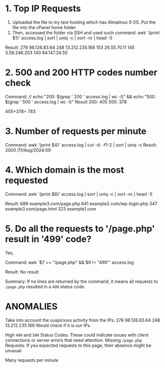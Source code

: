 # 1. Top IP Requests
1. Uploaded the file to my test hosting which has Almalinux 9 OS. Put the file into the cPanel home folder.
2. Then, accessed the folder via SSH and used such command:
awk '{print $1}' access.log | sort | uniq -c | sort -nr | head -5

Result:
278 98.126.83.64
248 13.212.235.168
153 26.55.70.11
145 3.58.246.203
140 84.147.24.50
# 2. 500 and 200 HTTP codes number check
Command: 
// echo "200: $(grep ' 200 ' access.log | wc -l)" && echo "500: $(grep ' 500 ' access.log | wc -l)"
Result
200: 405
500: 378

405+378= 783

# 3. Number of requests per minute
Command:
awk '{print $4}' access.log | cut -d: -f1-2 | sort | uniq -c
Result:
2000 [11/Aug/2024:09

# 4. Which domain is the most requested
Command:
awk '{print $6}' access.log | sort | uniq -c | sort -nr | head -5

Result:
689 example3.com/page.php
641 example2.com/wp-login.php
347 example3.com/page.html
323 example1.com

# 5. Do all the requests to '/page.php' result in '499' code?
Yes,

Command:
awk '$7 == "/page.php" && $9 != "499"' access.log

Result:
No result

Summary:
If no lines are returned by the command, it means all requests to `/page.php` resulted in a `499` status code.

# ANOMALIES
Take into account the suspicious activity from the IPs:
278 98.126.83.64
248 13.212.235.168
Would check if it is our IPs.

High `499` and `500` Status Codes: These could indicate issues with client connections or server errors that need attention.
Missing `/page.php` Requests: If you expected requests to this page, their absence might be unusual.

Many requests per minute
